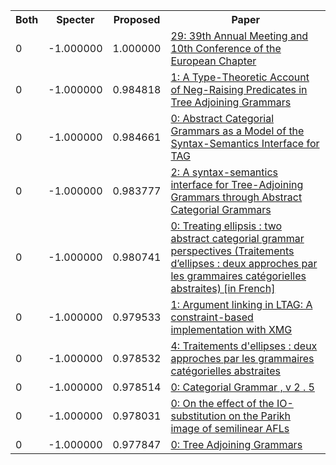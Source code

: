 <html><table><tr>
<th>Both</th>
<th>Specter</th>
<th>Proposed</th>
<th>Paper</th>
</tr>
<tr>
<td>0</td>
<td>-1.000000</td>
<td>1.000000</td>
<td><a href="https://www.semanticscholar.org/paper/2db5340694bc93587c746d909332771acf83c0fe">29: 39th Annual Meeting and 10th Conference of the European Chapter</a></td>
</tr>
<tr>
<td>0</td>
<td>-1.000000</td>
<td>0.984818</td>
<td><a href="https://www.semanticscholar.org/paper/dc96329992c175f7f276f0f617a0c0fe59f40335">1: A Type-Theoretic Account of Neg-Raising Predicates in Tree Adjoining Grammars</a></td>
</tr>
<tr>
<td>0</td>
<td>-1.000000</td>
<td>0.984661</td>
<td><a href="https://www.semanticscholar.org/paper/da15e0c4380c1f564bf4f6eb987224b2ecf05ca5">0: Abstract Categorial Grammars as a Model of the Syntax-Semantics Interface for TAG</a></td>
</tr>
<tr>
<td>0</td>
<td>-1.000000</td>
<td>0.983777</td>
<td><a href="https://www.semanticscholar.org/paper/ce287effcf144815a69cfeffe6e43a6a7424f5d7">2: A syntax-semantics interface for Tree-Adjoining Grammars through Abstract Categorial Grammars</a></td>
</tr>
<tr>
<td>0</td>
<td>-1.000000</td>
<td>0.980741</td>
<td><a href="https://www.semanticscholar.org/paper/f3b2496261e314a5805b0974abc95ca662800f1d">0: Treating ellipsis : two abstract categorial grammar perspectives (Traitements d’ellipses : deux approches par les grammaires catégorielles abstraites) [in French]</a></td>
</tr>
<tr>
<td>0</td>
<td>-1.000000</td>
<td>0.979533</td>
<td><a href="https://www.semanticscholar.org/paper/a6233f99f96bbbbd01168c857d6b0dbb05839b10">1: Argument linking in LTAG: A constraint-based implementation with XMG</a></td>
</tr>
<tr>
<td>0</td>
<td>-1.000000</td>
<td>0.978532</td>
<td><a href="https://www.semanticscholar.org/paper/93b47169b378f549dc545527465b1fce4a8e4fb6">4: Traitements d'ellipses : deux approches par les grammaires catégorielles abstraites</a></td>
</tr>
<tr>
<td>0</td>
<td>-1.000000</td>
<td>0.978514</td>
<td><a href="https://www.semanticscholar.org/paper/a21cb178c5b6244d2075d00c15ca36a7fbdb82f0">0: Categorial Grammar , v 2 . 5</a></td>
</tr>
<tr>
<td>0</td>
<td>-1.000000</td>
<td>0.978031</td>
<td><a href="https://www.semanticscholar.org/paper/fd60e05ab9ace941018df1dd7648c0a85297c23e">0: On the effect of the IO-substitution on the Parikh image of semilinear AFLs</a></td>
</tr>
<tr>
<td>0</td>
<td>-1.000000</td>
<td>0.977847</td>
<td><a href="https://www.semanticscholar.org/paper/5304e683748b92eb4ab81be5b6eeab81a5e25d5a">0: Tree Adjoining Grammars</a></td>
</tr>
</table></html>
